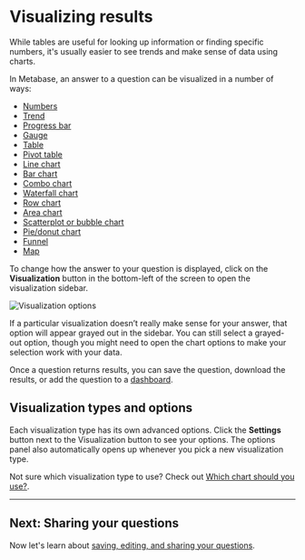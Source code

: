 # Visualizing results

While tables are useful for looking up information or finding specific numbers, it's usually easier to see trends and make sense of data using charts.

In Metabase, an answer to a question can be visualized in a number of ways:

- [Numbers](visualizations/numbers.md)
- [Trend](visualizations/trend.md)
- [Progress bar](visualizations/progress-bar.md)
- [Gauge](visualizations/gauge.md)
- [Table](visualizations/table.md)
- [Pivot table](visualizations/pivot-table.md)
- [Line chart](visualizations/line-bar-and-area-charts.md)
- [Bar chart](visualizations/line-bar-and-area-charts.md)
- [Combo chart](visualizations/combo-chart.md)
- [Waterfall chart](visualizations/waterfall-chart.md)
- [Row chart](visualizations/line-bar-and-area-charts.md)
- [Area chart](visualizations/line-bar-and-area-charts.md)
- [Scatterplot or bubble chart](visualizations/scatterplot-or-bubble-chart.md)
- [Pie/donut chart](visualizations/pie-or-donut-chart.md)
- [Funnel](visualizations/funnel.md)
- [Map](visualizations/map.md)

To change how the answer to your question is displayed, click on the **Visualization** button in the bottom-left of the screen to open the visualization sidebar.

![Visualization options](images/VisualizeChoices.png)

If a particular visualization doesn’t really make sense for your answer, that option will appear grayed out in the sidebar. You can still select a grayed-out option, though you might need to open the chart options to make your selection work with your data.

Once a question returns results, you can save the question, download the results, or add the question to a [dashboard](07-dashboards.md).

## Visualization types and options

Each visualization type has its own advanced options. Click the **Settings** button next to the Visualization button to see your options. The options panel also automatically opens up whenever you pick a new visualization type.

Not sure which visualization type to use? Check out [Which chart should you use?](https://www.metabase.com/learn/basics/visualizing-data/guide.html).

---

## Next: Sharing your questions

Now let's learn about [saving, editing, and sharing your questions](06-sharing-answers.md).